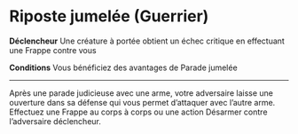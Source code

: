 # Riposte jumelée (Guerrier)

<p><strong>Déclencheur</strong> Une créature à portée obtient un échec critique en effectuant une Frappe contre vous</p>
<p><strong>Conditions</strong> Vous bénéficiez des avantages de Parade jumelée</p>
<hr>
<p>Après une parade judicieuse avec une arme, votre adversaire laisse une ouverture dans sa défense qui vous permet d’attaquer avec l’autre arme. Effectuez une Frappe au corps à corps ou une action Désarmer contre l’adversaire déclencheur.</p>